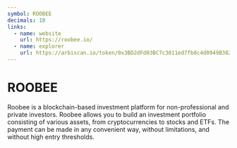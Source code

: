 ```yaml
---
symbol: ROOBEE
decimals: 18
links:
  - name: website
    url: https://roobee.io/
  - name: explorer
    url: https://arbiscan.io/token/0x3BD2dFd03BC7c3011ed7fb8c4d0949B382726cee
---
```


# ROOBEE

Roobee is a blockchain-based investment platform for non-professional and private investors. Roobee allows you to build an investment portfolio consisting of various assets, from cryptocurrencies to stocks and ETFs. The payment can be made in any convenient way, without limitations, and without high entry thresholds.

